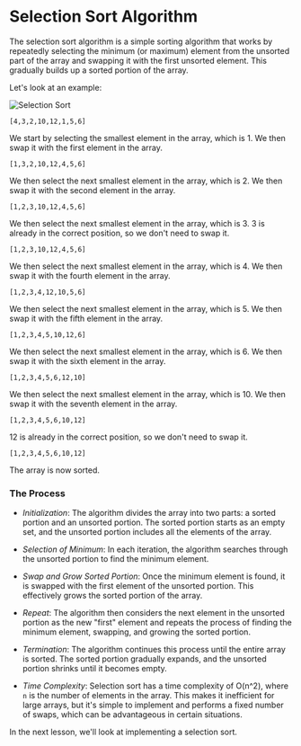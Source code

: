 # Selection Sort Algorithm

The selection sort algorithm is a simple sorting algorithm that works by repeatedly selecting the minimum (or maximum) element from the unsorted part of the array and swapping it with the first unsorted element. This gradually builds up a sorted portion of the array.

Let's look at an example:

![Selection Sort](../../../assets/images/selection-sort.png)

```text
[4,3,2,10,12,1,5,6]
```

We start by selecting the smallest element in the array, which is 1. We then swap it with the first element in the array.

```text
[1,3,2,10,12,4,5,6]
```

We then select the next smallest element in the array, which is 2. We then swap it with the second element in the array.

```text
[1,2,3,10,12,4,5,6]
```

We then select the next smallest element in the array, which is 3. 3 is already in the correct position, so we don't need to swap it.

```text
[1,2,3,10,12,4,5,6]
```

We then select the next smallest element in the array, which is 4. We then swap it with the fourth element in the array.

```text
[1,2,3,4,12,10,5,6]
```

We then select the next smallest element in the array, which is 5. We then swap it with the fifth element in the array.

```text
[1,2,3,4,5,10,12,6]
```

We then select the next smallest element in the array, which is 6. We then swap it with the sixth element in the array.

```text
[1,2,3,4,5,6,12,10]
```

We then select the next smallest element in the array, which is 10. We then swap it with the seventh element in the array.

```text
[1,2,3,4,5,6,10,12]
```

12 is already in the correct position, so we don't need to swap it.

```text
[1,2,3,4,5,6,10,12]
```

The array is now sorted.

### The Process

- _Initialization_: The algorithm divides the array into two parts: a sorted portion and an unsorted portion. The sorted portion starts as an empty set, and the unsorted portion includes all the elements of the array.

- _Selection of Minimum_: In each iteration, the algorithm searches through the unsorted portion to find the minimum element.

- _Swap and Grow Sorted Portion_: Once the minimum element is found, it is swapped with the first element of the unsorted portion. This effectively grows the sorted portion of the array.

- _Repeat_: The algorithm then considers the next element in the unsorted portion as the new "first" element and repeats the process of finding the minimum element, swapping, and growing the sorted portion.

- _Termination_: The algorithm continues this process until the entire array is sorted. The sorted portion gradually expands, and the unsorted portion shrinks until it becomes empty.

- _Time Complexity_: Selection sort has a time complexity of O(n^2), where `n` is the number of elements in the array. This makes it inefficient for large arrays, but it's simple to implement and performs a fixed number of swaps, which can be advantageous in certain situations.

In the next lesson, we'll look at implementing a selection sort.
